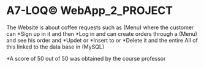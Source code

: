 # A7-LOQ© WebApp_2_PROJECT

The Website is about coffee requests such as (Menu) where the customer can *Sign up in it and then *Log in 
and can create orders through a (Menu) and see his order and *Updet or *Insert to or *Delete it and the entire 
All of this linked to the data base in (MySQL)

*A score of 50 out of 50 was obtained by the course professor
